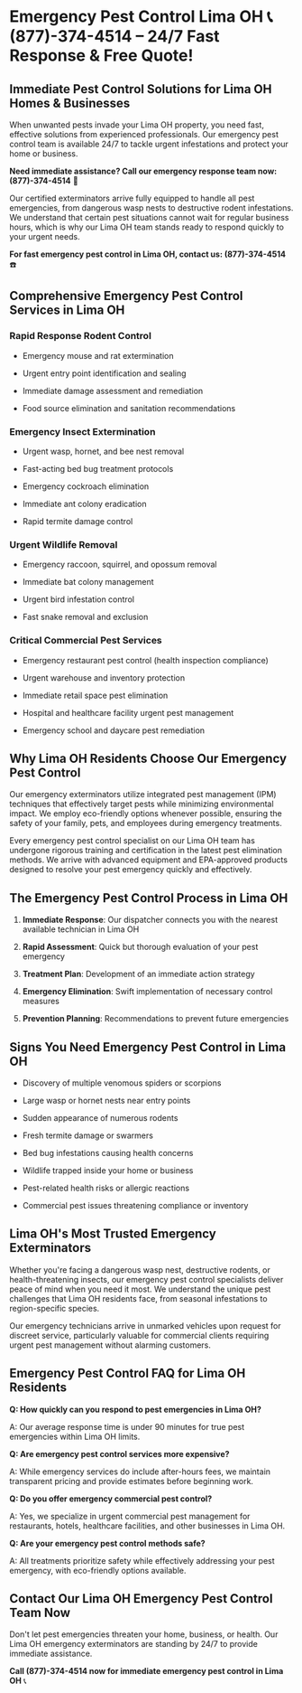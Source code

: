 # Emergency Pest Control Lima OH 📞(877)-374-4514 – 24/7 Fast Response & Free Quote! 

## Immediate Pest Control Solutions for Lima OH Homes & Businesses

When unwanted pests invade your Lima OH property, you need fast, effective solutions from experienced professionals. Our emergency pest control team is available 24/7 to tackle urgent infestations and protect your home or business.

**Need immediate assistance? Call our emergency response team now: (877)-374-4514** 📱

Our certified exterminators arrive fully equipped to handle all pest emergencies, from dangerous wasp nests to destructive rodent infestations. We understand that certain pest situations cannot wait for regular business hours, which is why our Lima OH team stands ready to respond quickly to your urgent needs.

**For fast emergency pest control in Lima OH, contact us: (877)-374-4514** ☎️

## Comprehensive Emergency Pest Control Services in Lima OH

### Rapid Response Rodent Control
- Emergency mouse and rat extermination  
- Urgent entry point identification and sealing  
- Immediate damage assessment and remediation  
- Food source elimination and sanitation recommendations  

### Emergency Insect Extermination
- Urgent wasp, hornet, and bee nest removal  
- Fast-acting bed bug treatment protocols  
- Emergency cockroach elimination  
- Immediate ant colony eradication  
- Rapid termite damage control  

### Urgent Wildlife Removal
- Emergency raccoon, squirrel, and opossum removal  
- Immediate bat colony management  
- Urgent bird infestation control  
- Fast snake removal and exclusion  

### Critical Commercial Pest Services
- Emergency restaurant pest control (health inspection compliance)  
- Urgent warehouse and inventory protection  
- Immediate retail space pest elimination  
- Hospital and healthcare facility urgent pest management  
- Emergency school and daycare pest remediation  

## Why Lima OH Residents Choose Our Emergency Pest Control

Our emergency exterminators utilize integrated pest management (IPM) techniques that effectively target pests while minimizing environmental impact. We employ eco-friendly options whenever possible, ensuring the safety of your family, pets, and employees during emergency treatments.

Every emergency pest control specialist on our Lima OH team has undergone rigorous training and certification in the latest pest elimination methods. We arrive with advanced equipment and EPA-approved products designed to resolve your pest emergency quickly and effectively.

## The Emergency Pest Control Process in Lima OH

1. **Immediate Response**: Our dispatcher connects you with the nearest available technician in Lima OH  
2. **Rapid Assessment**: Quick but thorough evaluation of your pest emergency  
3. **Treatment Plan**: Development of an immediate action strategy  
4. **Emergency Elimination**: Swift implementation of necessary control measures  
5. **Prevention Planning**: Recommendations to prevent future emergencies  

## Signs You Need Emergency Pest Control in Lima OH

- Discovery of multiple venomous spiders or scorpions  
- Large wasp or hornet nests near entry points  
- Sudden appearance of numerous rodents  
- Fresh termite damage or swarmers  
- Bed bug infestations causing health concerns  
- Wildlife trapped inside your home or business  
- Pest-related health risks or allergic reactions  
- Commercial pest issues threatening compliance or inventory  

## Lima OH's Most Trusted Emergency Exterminators

Whether you're facing a dangerous wasp nest, destructive rodents, or health-threatening insects, our emergency pest control specialists deliver peace of mind when you need it most. We understand the unique pest challenges that Lima OH residents face, from seasonal infestations to region-specific species.

Our emergency technicians arrive in unmarked vehicles upon request for discreet service, particularly valuable for commercial clients requiring urgent pest management without alarming customers.

## Emergency Pest Control FAQ for Lima OH Residents

**Q: How quickly can you respond to pest emergencies in Lima OH?**  
A: Our average response time is under 90 minutes for true pest emergencies within Lima OH limits.

**Q: Are emergency pest control services more expensive?**  
A: While emergency services do include after-hours fees, we maintain transparent pricing and provide estimates before beginning work.

**Q: Do you offer emergency commercial pest control?**  
A: Yes, we specialize in urgent commercial pest management for restaurants, hotels, healthcare facilities, and other businesses in Lima OH.

**Q: Are your emergency pest control methods safe?**  
A: All treatments prioritize safety while effectively addressing your pest emergency, with eco-friendly options available.

## Contact Our Lima OH Emergency Pest Control Team Now

Don't let pest emergencies threaten your home, business, or health. Our Lima OH emergency exterminators are standing by 24/7 to provide immediate assistance.

**Call (877)-374-4514 now for immediate emergency pest control in Lima OH** 📞

